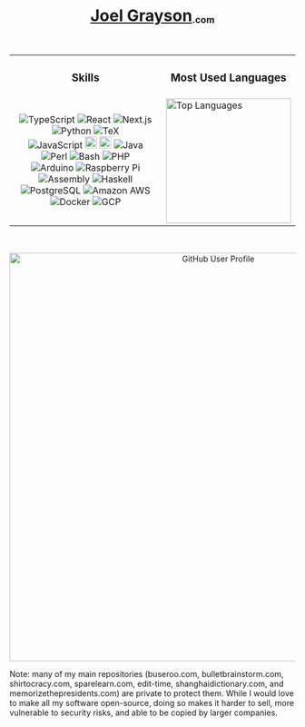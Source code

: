 <h1 align='center'><a href='https://joelgrayson.com' target='_blank'>Joel Grayson<sub><sup><sub>.com</sub></sup></sub></a></h1>

<br/>

<table align='center'>
    <tr>
        <td><h3 align='center'>Skills</h3></td>
        <td><h3 align='center'>Most Used Languages</h3></td>
    </tr>
    <tr>
        <td>
            <!--
                # Icon Sources
                * custom-icon-badges.demolab.com for custom icons
                * simpleicons.org for already usable icons
                * shields.io/badges/static-badge has badge URL documentation
            -->
            <div align='center'>
                <img alt="TypeScript" src="https://img.shields.io/badge/Typescript-0076C6.svg?logo=typescript&logoColor=white">
                <img alt="React" src="https://img.shields.io/badge/-React-blue?logo=react">
                <img alt="Next.js" src="https://img.shields.io/badge/-Next-black?logo=next.js">
                <img alt="Python" src="https://img.shields.io/badge/Python-14354C.svg?logo=python&logoColor=f9c44d&color=416aa3">
                <img alt="TeX" src="https://img.shields.io/badge/-TeX-eeeeee">
                <br/>
                <img alt="JavaScript" src="https://img.shields.io/badge/JavaScript-3a3a3a?logo=javascript">
                <img alt="C" src="https://joelgrayson.com/image/github-profile/C.png" width="21" height="21">
                <img alt="C++" src="https://joelgrayson.com/image/github-profile/C++.png" width="21" height="21">
                <img alt="Java" src="https://custom-icon-badges.demolab.com/badge/Java-007396.svg?logo=java&logoColor=white">
                <img alt="Perl" src="https://custom-icon-badges.demolab.com/badge/-Perl-blue?logo=perl-camel-white">
                <img alt="Bash" src="https://img.shields.io/badge/Bash-121011.svg?logo=gnu-bash&logoColor=green">
                <img alt="PHP" src="https://img.shields.io/badge/-PHP-blue?logo=php&logoColor=darkblue&color=white">
                <br/>
                <img alt="Arduino" src="https://img.shields.io/badge/-Arduino-00979D?logo=Arduino&logoColor=white">
                <img alt="Raspberry Pi" src="https://img.shields.io/badge/-Raspi-red?logo=raspberrypi">
                <img alt='Assembly' src='https://custom-icon-badges.demolab.com/badge/-Assembly-black?logo=asm&logoColor=white' />
                <img alt="Haskell" src="https://img.shields.io/badge/-Haskell-darkblue?logo=haskell">
                <!-- <img alt="Haskell" src="https://img.shields.io/badge/-OpenSSL-red"> -->
                <br/>
                <img alt="PostgreSQL" src="https://img.shields.io/badge/PostgreSQL-316192.svg?logo=postgresql&logoColor=white">
                <img alt="Amazon AWS" src='https://img.shields.io/badge/-AWS-orange?logo=amazonaws'/>
                <img alt="Docker" src='https://img.shields.io/badge/-Docker-blue?logo=docker&logoColor=white'/>
                <img alt="GCP" src='https://img.shields.io/badge/-GCP-blue?logo=googlecloud&logoColor=white' />
            </div>
        </td>
        <td>
            <img alt='Top Languages' src="https://github-readme-stats.vercel.app/api/top-langs/?username=joelgrayson&langs_count=24&layout=compact&line_height&theme=vue&hide_title=true&hide=jupyter%20notebook,css,html,python" height="220"/>
        </td>
    </tr>
</table>

<br/>

<p align='center'>
    <a href='https://skyline.github.com/JoelGrayson/' target='_blank'>
        <img alt='GitHub User Profile' src="https://github-profile-summary-cards.vercel.app/api/cards/profile-details?username=joelgrayson&theme=github&hide_title=true" width="720"/>
    </a>
</p>

Note: many of my main repositories (buseroo.com, bulletbrainstorm.com, shirtocracy.com, sparelearn.com, edit-time, shanghaidictionary.com, and memorizethepresidents.com) are private to protect them. While I would love to make all my software open-source, doing so makes it harder to sell, more vulnerable to security risks, and able to be copied by larger companies.
